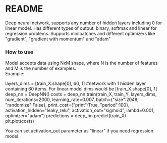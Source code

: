 # README #

Deep neural network, supports any number of hidden layers including 0 for linear model.
Has different types of output: binary, softmax and linear for regression problems.
Supports minibatches and different optimizers like "gradient", "gradient with momentum" and "adam"

### How to use ###
Model accepts data using NxM shape, where N is the number of features and M is the number of examples.  
Example:  
  
layers_dims = [train_X.shape[0], 60, 1]  #network with 1 hidden layer containing 60 items. For linear model dims would be [train_X.shape[0], 1]
deep_nn = DeepNN()
costs = deep_nn.train(train_X, train_Y, layers_dims, num_iterations=2000, learning_rate=0.007, batch={"size":2048, "randomize":False}, print_cost={"print":True, "period":100}, activation_hidden="leaky_relu", activation_out="sigmoid", lambd=0.001, optimizer="adam")
predictions = deep_nn.predict(train_X)  
plt.plot(costs)  

You can set activation_out parameter as "linear" if you need regression model.

